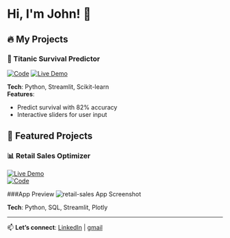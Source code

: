 # Hi, I'm John! 👋  

## 🔥 My Projects  

### 🚢 Titanic Survival Predictor  
[![Code](https://img.shields.io/badge/View_Code-GitHub-black)](https://github.com/johnshiferaw/titanic-survival-app) 
[![Live Demo](https://img.shields.io/badge/Try_Live-Streamlit-FF4B4B)](https://johnshiferaw-titanic-survival-app.streamlit.app/)  

**Tech**: Python, Streamlit, Scikit-learn  
**Features**:  
- Predict survival with 82% accuracy  
- Interactive sliders for user input  








## 🚀 Featured Projects  
### 📊 Retail Sales Optimizer  
[![Live Demo](https://img.shields.io/badge/TRY_IT-LIVE-FF4B4B)](https://johnshiferaw-retail-sales.streamlit.app/)  
[![Code](https://img.shields.io/badge/VIEW_CODE-GitHub-black)](https://github.com/johnshiferaw/retail-sales)  

###App Preview
![retail-sales App Screenshot](https://github.com/user-attachments/assets/1f1cc284-87b4-4829-a77a-137796297012)


**Tech**: Python, SQL, Streamlit, Plotly  




---

📫 **Let’s connect**: [LinkedIn](https://www.linkedin.com/in/yohannes-shiferaw-107231360) | [gmail](mailto:yohannesshiferawameha@gmail.com)
